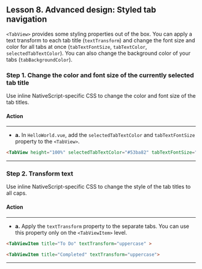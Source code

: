 ## Lesson 8. Advanced design: Styled tab navigation

`<TabView>` provides some styling properties out of the box. You can apply a text transform to each tab title (`textTransform`) and change the font size and color for all tabs at once (`tabTextFontSize`, `tabTextColor`, `selectedTabTextColor`). You can also change the background color of your tabs (`tabBackgroundColor`).

### Step 1. Change the color and font size of the currently selected tab title

Use inline NativeScript-specific CSS to change the color and font size of the tab titles.

#### Action

<hr data-action="start" />

* **a.** In `HelloWorld.vue`, add the `selectedTabTextColor` and `tabTextFontSize` property to the `<TabView>`.

```HTML
<TabView height="100%" selectedTabTextColor="#53ba82" tabTextFontSize="15" >
```

<hr data-action="end" />

### Step 2. Transform text

Use inline NativeScript-specific CSS to change the style of the tab titles to all caps.

#### Action

<hr data-action="start" />

* **a.** Apply the `textTransform` property to the separate tabs. You can use this property only on the `<TabViewItem>` level.

```HTML
<TabViewItem title="To Do" textTransform="uppercase" >
```

```HTML
<TabViewItem title="Completed" textTransform="uppercase">
```

<hr data-action="end" />